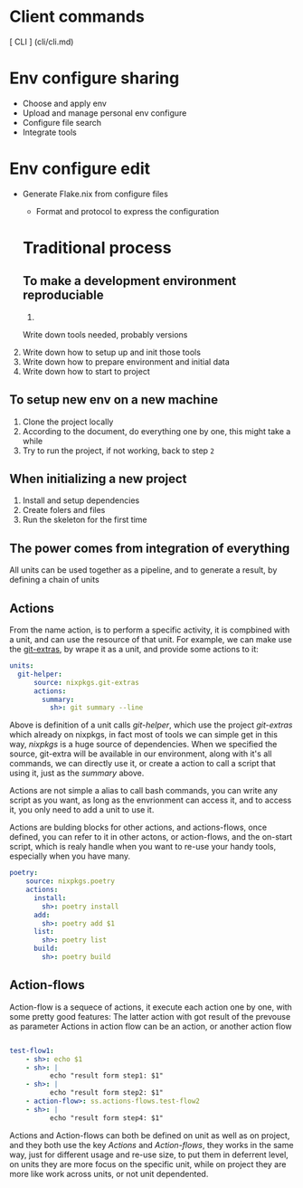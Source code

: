 # Client commands

[ CLI ] (cli/cli.md)

# Env configure sharing

- Choose and apply env
- Upload and manage personal env configure
- Configure file search
- Integrate tools

# Env configure edit

- Generate Flake.nix from configure files
  - Format and protocol to express the configuration

  # Traditional process

  ## To make a development environment reproduciable

  1.
  Write
  down
  tools
  needed, probably versions

2. Write down how to setup up and init those tools
3. Write down how to prepare environment and initial data
4. Write down how to start to project

## To setup new env on a new machine

1. Clone the project locally
2. According to the document, do everything one by one, this might take a while
3. Try to run the project, if not working, back to step `2`

## When initializing a new project

1. Install and setup dependencies
2. Create folers and files
3. Run the skeleton for the first time

## The power comes from integration of everything

All units can be used together as a pipeline, and to generate a result,
by defining a chain of units

## Actions

From the name action, is to perform a specific activity, it is compbined with a unit, and can use the resource of that unit.
For example, we can make use the [git-extras](https://github.com/tj/git-extras), by wrape it as a unit, and provide some actions to it:

```yaml
units:
  git-helper:
      source: nixpkgs.git-extras
      actions:
        summary:
          sh>: git summary --line
```

Above is definition of a unit calls *git-helper*, which use the project *git-extras* which already on nixpkgs, in fact most of tools we can simple get in this way, *nixpkgs* is a huge source of dependencies. When we specified the source, git-extra will be available in our environment, along with it's all commands, we can directly use it, or create a action to call a script that using it, just as the *summary* above.

Actions are not simple a alias to call bash commands, you can write any script as you want, as long as the envrionment can access it, and to access it, you only need to add a unit to use it.

Actions are bulding blocks for other actions, and actions-flows, once defined, you can refer to it in other actons, or action-flows, and the on-start script, which is realy handle when you want to re-use your handy tools, especially when you have many.

```yaml
poetry:
    source: nixpkgs.poetry
    actions:
      install:
        sh>: poetry install
      add:
        sh>: poetry add $1
      list:
        sh>: poetry list
      build:
        sh>: poetry build

```

## Action-flows

Action-flow is a sequece of actions, it execute each action one by one, with some pretty good features:
The latter action with got result of the prevouse as parameter
Actions in action flow can be an action, or another action flow

```yaml

test-flow1:
    - sh>: echo $1
    - sh>: |
          echo "result form step1: $1"
    - sh>: |
          echo "result form step2: $1"
    - action-flow>: ss.actions-flows.test-flow2
    - sh>: |
          echo "result form step4: $1"
```

Actions and Action-flows can both be defined on unit as well as on project, and they both use the key *Actions* and *Action-flows*, they works in the same way, just for different usage and re-use size, to put them in deferrent level, on units they are more focus on the specific unit, while on project they are more like work across units, or not unit dependented.
